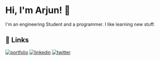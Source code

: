 # Hi, I'm Arjun! 👋

I'm an engineering Student and a programmer. I like learning new stuff.

## 🔗 Links
[![portfolio](https://img.shields.io/badge/my_portfolio-000?style=for-the-badge&logo=ko-fi&logoColor=white)](https://arjun-g-krishna.github.io/)
[![linkedin](https://img.shields.io/badge/linkedin-0A66C2?style=for-the-badge&logo=linkedin&logoColor=white)](https://www.linkedin.com/in/arjun-gkrishna/)
[![twitter](https://img.shields.io/badge/twitter-1DA1F2?style=for-the-badge&logo=twitter&logoColor=white)](https://twitter.com/arjun_g_krishna)

